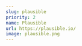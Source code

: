 ```yaml
---
slug: plausible
priority: 2
name: Plausible
url: https://plausible.io/
image: plausible.png
---
```

